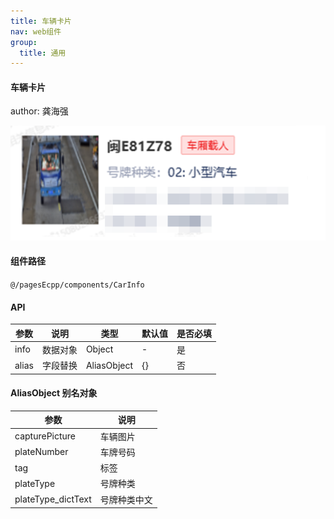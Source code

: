 ```yaml
---
title: 车辆卡片
nav: web组件
group:
  title: 通用
---
```


#### 车辆卡片

author: 龚海强

![img](./img/carInfoImg.png)

#### 组件路径

`@/pagesEcpp/components/CarInfo`

#### API

| 参数  | 说明     | 类型        | 默认值 | 是否必填 |
| ----- | -------- | ----------- | ------ | -------- |
| info  | 数据对象 | Object      | -      | 是       |
| alias | 字段替换 | AliasObject | {}     | 否       |

#### AliasObject 别名对象

| 参数               | 说明         |
| ------------------ | ------------ |
| capturePicture     | 车辆图片     |
| plateNumber        | 车牌号码     |
| tag                | 标签         |
| plateType          | 号牌种类     |
| plateType_dictText | 号牌种类中文 |
